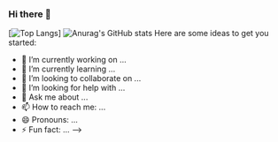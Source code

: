 ### Hi there 👋
[![Top Langs](https://github-readme-stats.vercel.app/api/top-langs/?username=damquocdan&layout=pie)]
![Anurag's GitHub stats](https://github-readme-stats.vercel.app/api?username=damquocdan&show_icons=true&theme=transparent)
Here are some ideas to get you started:

- 🔭 I’m currently working on ...
- 🌱 I’m currently learning ...
- 👯 I’m looking to collaborate on ...
- 🤔 I’m looking for help with ...
- 💬 Ask me about ...
- 📫 How to reach me: ...
- 😄 Pronouns: ...
- ⚡ Fun fact: ...
-->
